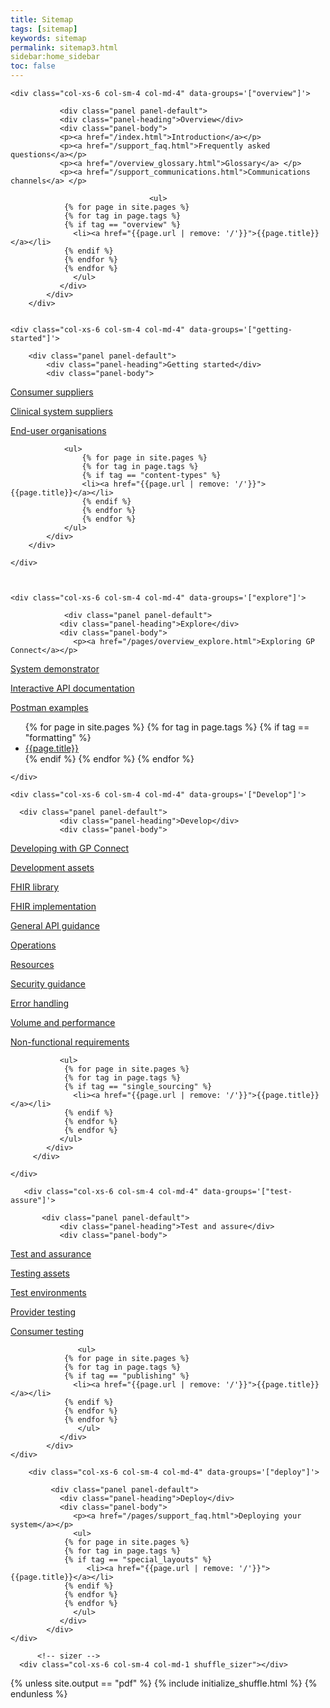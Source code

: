 ```yaml
---
title: Sitemap
tags: [sitemap]
keywords: sitemap
permalink: sitemap3.html
sidebar:home_sidebar
toc: false
---
```



<div id="grid" class="row">


    <div class="col-xs-6 col-sm-4 col-md-4" data-groups='["overview"]'>

               <div class="panel panel-default">
               <div class="panel-heading">Overview</div>
               <div class="panel-body">
               <p><a href="/index.html">Introduction</a></p>
               <p><a href="/support_faq.html">Frequently asked questions</a></p>
               <p><a href="/overview_glossary.html">Glossary</a> </p>
               <p><a href="/support_communications.html">Communications channels</a> </p>
               
                                   <ul>
                {% for page in site.pages %}
                {% for tag in page.tags %}
                {% if tag == "overview" %}
                  <li><a href="{{page.url | remove: '/'}}">{{page.title}}</a></li>
                {% endif %}
                {% endfor %}
                {% endfor %} 
                  </ul>
               </div>
            </div>
        </div>
   

    <div class="col-xs-6 col-sm-4 col-md-4" data-groups='["getting-started"]'>

        <div class="panel panel-default">
            <div class="panel-heading">Getting started</div>
            <div class="panel-body">
                
<p><a href="/overview_consumer_supplier.html">Consumer suppliers</a></p>

<p><a href="/overview_clinical_system_supplier.html">Clinical system suppliers</a></p>

<p><a href="https://digital.nhs.uk/services/gp-connect">End-user organisations</a></p>

                <ul>
                    {% for page in site.pages %}
                    {% for tag in page.tags %}
                    {% if tag == "content-types" %}
                    <li><a href="{{page.url | remove: '/'}}">{{page.title}}</a></li>
                    {% endif %}
                    {% endfor %}
                    {% endfor %}
                </ul>
            </div>
        </div>
        
    </div>



    <div class="col-xs-6 col-sm-4 col-md-4" data-groups='["explore"]'>

                <div class="panel panel-default">
               <div class="panel-heading">Explore</div>
               <div class="panel-body">
                  <p><a href="/pages/overview_explore.html">Exploring GP Connect</a></p>

<p><a href="/systems_demonstrator.html">System demonstrator</a></p>

<p><a href="/systems_swagger.html">Interactive API documentation</a></p>

<p><a href="/systems_reference_postman.html">Postman examples</a></p>
                  <ul>
                {% for page in site.pages %}
                {% for tag in page.tags %}
                {% if tag == "formatting" %}
                  <li><a href="{{page.url | remove: '/'}}">{{page.title}}</a></li>
                {% endif %}
                {% endfor %}
                {% endfor %}
                  </ul>
               </div>
            </div>

    </div>

    <div class="col-xs-6 col-sm-4 col-md-4" data-groups='["Develop"]'>
         
      <div class="panel panel-default">
               <div class="panel-heading">Develop</div>
               <div class="panel-body">
               
<p><a href="/overview_development.html">Developing with GP Connect</a></p>

<p><a href="/development_deliverables.html">Development assets</a></p>

<p><a href="/development_fhir_open_source_guidance.html">FHIR library</a></p>

<p><a href="/development_fhir_api_guidance.html">FHIR implementation</a></p>

<p><a href="/development_general_api_guidance.html">General API guidance</a></p>

<p><a href="/development_fhir_operation_guidance.html">Operations</a></p>

<p><a href="/development_fhir_resource_guidance.html">Resources</a></p>

<p><a href="/development_api_security_guidance.html">Security guidance</a></p>

<p><a href="/development_fhir_error_handling_guidance.html">Error handling</a></p>

<p><a href="/development_api_volume_and_performance.html">Volume and performance</a></p>

<p><a href="/development_api_non_functional_requirements.html">Non-functional requirements</a></p>

               <ul>
                {% for page in site.pages %}
                {% for tag in page.tags %}
                {% if tag == "single_sourcing" %}
                  <li><a href="{{page.url | remove: '/'}}">{{page.title}}</a></li>
                {% endif %}
                {% endfor %}
                {% endfor %} 
               </ul>
            </div>
         </div>

    </div>

       <div class="col-xs-6 col-sm-4 col-md-4" data-groups='["test-assure"]'>

           <div class="panel panel-default">
               <div class="panel-heading">Test and assure</div>
               <div class="panel-body">
               
<p><a href="/overview_test_and_assurance.html">Test and assurance</a></p>
             
<p><a href="/testing_deliverables.html">Testing assets</a></p>

<p><a href="/testing_environments.html">Test environments</a></p>

<p><a href="/testing_api_provider_testing.html">Provider testing</a></p>

<p><a href="/testing_api_consumer_testing.html">Consumer testing</a></p>

                   <ul>
                {% for page in site.pages %}
                {% for tag in page.tags %}
                {% if tag == "publishing" %}
                  <li><a href="{{page.url | remove: '/'}}">{{page.title}}</a></li>
                {% endif %}
                {% endfor %}
                {% endfor %}
                   </ul>
               </div>
            </div>
    </div>

        <div class="col-xs-6 col-sm-4 col-md-4" data-groups='["deploy"]'>

             <div class="panel panel-default">
               <div class="panel-heading">Deploy</div>
               <div class="panel-body">
                  <p><a href="/pages/support_faq.html">Deploying your system</a></p>
                  <ul>
                {% for page in site.pages %}
                {% for tag in page.tags %}
                {% if tag == "special_layouts" %}
                     <li><a href="{{page.url | remove: '/'}}">{{page.title}}</a></li>
                {% endif %}
                {% endfor %}
                {% endfor %} 
                  </ul>
               </div>
            </div>
    </div>
      
          <!-- sizer -->
      <div class="col-xs-6 col-sm-4 col-md-1 shuffle_sizer"></div>          


    

{% unless site.output == "pdf" %}
{% include initialize_shuffle.html %}
{% endunless %}


